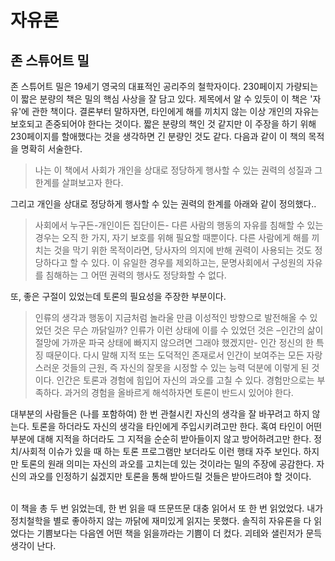# 자유론
## 존 스튜어트 밀

존 스튜어트 밀은 19세기 영국의 대표적인 공리주의 철학자이다. 230페이지 가량되는 이 짧은 분량의 책은 밀의 핵심 사상을 잘 담고 있다. 제목에서 알 수 있듯이 이 책은 &#39;자유&#39;에 관한 책이다. 결론부터 말하자면, 타인에게 해를 끼치지 않는 이상 개인의 자유는 보호되고 존중되어야 한다는 것이다. 짧은 분량의 책인 것 같지만 이 주장을 하기 위해 230페이지를 할애했다는 것을 생각하면 긴 분량인 것도 같다. 다음과 같이 이 책의 목적을 명확히 서술한다.

>나는 이 책에서 사회가 개인을 상대로 정당하게 행사할 수 있는 권력의 성질과 그 한계를 살펴보고자 한다.

그리고 개인을 상대로 정당하게 행사할 수 있는 권력의 한계를 아래와 같이 정의했다..

>사회에서 누구든-개인이든 집단이든- 다른 사람의 행동의 자유를 침해할 수 있는 경우는 오직 한 가지, 자기 보호를 위해 필요할 때뿐이다. 다른 사람에게 해를 끼치는 것을 막기 위한 목적이라면, 당사자의 의지에 반해 권력이 사용되는 것도 정당하다고 할 수 있다. 이 유일한 경우를 제외하고는, 문명사회에서 구성원의 자유를 침해하는 그 어떤 권력의 행사도 정당화할 수 없다.

또, 좋은 구절이 있었는데 토론의 필요성을 주장한 부분이다.

>인류의 생각과 행동이 지금처럼 놀라울 만큼 이성적인 방향으로 발전해올 수 있었던 것은 무슨 까닭일까? 인류가 이런 상태에 이를 수 있었던 것은 –인간의 삶이 절망에 가까운 파국 상태에 빠지지 않으려면 그래야 했겠지만- 인간 정신의 한 특징 때문이다. 다시 말해 지적 또는 도덕적인 존재로서 인간이 보여주는 모든 자랑스러운 것들의 근원, 즉 자신의 잘못을 시정할 수 있는 능력 덕분에 이렇게 된 것이다. 인간은 토론과 경험에 힘입어 자신의 과오를 고칠 수 있다. 경험만으로는 부족하다. 과거의 경험을 올바르게 해석하자면 토론이 반드시 있어야 한다.

대부분의 사람들은 (나를 포함하여) 한 번 관철시킨 자신의 생각을 잘 바꾸려고 하지 않는다. 토론을 하더라도 자신의 생각을 타인에게 주입시키려고만 한다. 혹여 타인이 어떤 부분에 대해 지적을 하더라도 그 지적을 순순히 받아들이지 않고 방어하려고만 한다. 정치/사회적 이슈가 있을 때 하는 토론 프로그램만 보더라도 이런 행태 자주 보인다. 하지만 토론의 원래 의미는 자신의 과오를 고치는데 있는 것이라는 밀의 주장에 공감한다. 자신의 과오를 인정하기 싫겠지만 토론을 통해 받아드릴 것들은 받아드려야 할 것이다.

<br>
 이 책을 총 두 번 읽었는데, 한 번 읽을 때 뜨문뜨문 대충 읽어서 또 한 번 읽었었다. 내가 정치철학을 별로 좋아하지 않는 까닭에 재미있게 읽지는 못했다. 솔직히 자유론을 다 읽었다는 기쁨보다는 다음엔 어떤 책을 읽을까라는 기쁨이 더 컸다. 괴테와 샐린저가 문득 생각이 난다.
